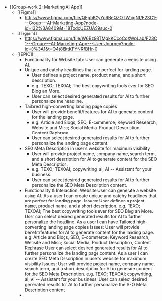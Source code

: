 - [[Group-work 2: Marketing AI App]]
	- [[Figma]]
		- https://www.figma.com/file/QEghK2yYc6BeQZOTWoigNt/F23C1---Group---AI-Marketing-App?node-id=132%3A8409&t=18TxdcUEZUAS9suc-0
	- [[Figjam]]
		- https://www.figma.com/file/W6Bz9BTMgkKCcoCoXWpLab/F23C1---Group---Al-Marketing-App---User-Journey?node-id=0%3A1&t=Q4t88ktKFYNRfBHr-0
	- [[EPIC]]
		- Functionality for Website tab: User can generate a website using AI.
		- Unique and catchy headlines that are perfect for landing page.
			- User defines a project name, product name, and a short description.
			- e.g. TEXO; TEXOAI; The best copywriting tools ever for SEO Blog an More.
			- User can select desired generated results for AI to further personalize the headline.
		- Tailored high-converting landing page copies
			- User will provide benefit/features for AI to generate content for the landing page.
			- e.g. Article and Blogs, SEO, E-commerce; Keyword Research, Website and Misc; Social Media, Product Description, Content Rephrase
			- User can select desired generated results for AI to further personalize the landing page content.
		- SEO Meta Description in user’s website for maximum visibility
			- User will provide project name, company name, search term, and a short description for AI to generate content for the SEO Meta Description.
			- e.g. TEXO; TEXOAI; copywriting, ai; AI -- Assistant for your business.
			- User can select desired generated results for AI to further personalize the SEO Meta Description content.
		- Functionality & Interaction:  Website
		  User can generate a website using AI.
		  As a user I can create unique and catchy headlines that are perfect for landing page.
		  Issues:
		  User defines a project name, product name, and a short description.
		  e.g. TEXO; TEXOAI; The best copywriting tools ever for SEO Blog an More.
		  User can select desired generated results for AI to further personalize the headline.
		  As a user I can have Tailored high-converting landing page copies
		  Issues: 
		  User will provide benefit/features for AI to generate content for the landing page.
		  e.g. Article and Blogs, SEO, E-commerce; Keyword Research, Website and Misc; Social Media, Product Description, Content Rephrase
		  User can select desired generated results for AI to further personalize the landing page content.
		  As a user I can create SEO Meta Description in user’s website for maximum visibility
		  Issues:
		  User will provide project name, company name, search term, and a short description for AI to generate content for the SEO Meta Description.
		  e.g. TEXO; TEXOAI; copywriting, ai; AI -- Assistant for your business.
		  User can select desired generated results for AI to further personalize the SEO Meta Description content.
		-